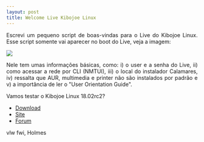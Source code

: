 ```yaml
---
layout: post
title: Welcome Live Kibojoe Linux 
---
```


<p style="text-align: justify;">Escrevi um pequeno script de boas-vindas para o Live do Kibojoe Linux. Esse script somente vai aparecer no boot do Live, veja a imagem:</p>

<img src="http://www.auplod.com/u/pdaolua399a.png">

<p style="text-align: justify;">Nele tem umas informações básicas, como: i) o user e a senha do Live, ii) como acessar a rede por CLI (NMTUI), iii) o local do instalador Calamares, iv) ressalta que AUR, multimedia e printer não são instalados por padrão e v) a importância de ler o "User Orientation Guide".</p>

<p style="text-align: justify;">Vamos testar o Kibojoe Linux 18.02rc2?</p>

* [Download](http://kibojoe.org/download.html)
* [Site](http://kibojoe.org)
* [Forum](http://forum.kibojoe.org)

vlw fwi, Holmes

